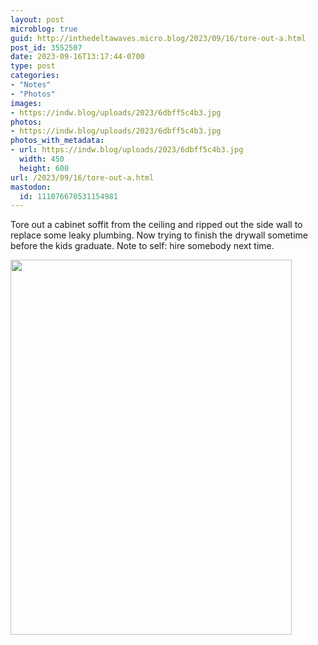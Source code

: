 ```yaml
---
layout: post
microblog: true
guid: http://inthedeltawaves.micro.blog/2023/09/16/tore-out-a.html
post_id: 3552507
date: 2023-09-16T13:17:44-0700
type: post
categories:
- "Notes"
- "Photos"
images:
- https://indw.blog/uploads/2023/6dbff5c4b3.jpg
photos:
- https://indw.blog/uploads/2023/6dbff5c4b3.jpg
photos_with_metadata:
- url: https://indw.blog/uploads/2023/6dbff5c4b3.jpg
  width: 450
  height: 600
url: /2023/09/16/tore-out-a.html
mastodon:
  id: 111076670531154981
---
```

Tore out a cabinet soffit from the ceiling and ripped out the side wall to replace some leaky plumbing. Now trying to finish the drywall sometime before the kids graduate. Note to self: hire somebody next time.

<img src="uploads/2023/6dbff5c4b3.jpg" width="450" height="600" alt="">
